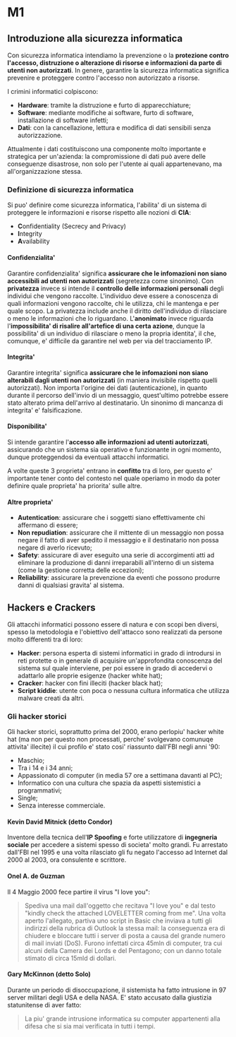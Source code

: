 # M1

## Introduzione alla sicurezza informatica

Con sicurezza informatica intendiamo la prevenzione o la **protezione contro l'accesso, distruzione o alterazione di risorse e informazioni da parte di utenti non autorizzati**.
In genere, garantire la sicurezza informatica significa prevenire e proteggere contro l'accesso non autorizzato a risorse.

I crimini informatici colpiscono:
* **Hardware**: tramite la distruzione e furto di apparecchiature;
* **Software**: mediante modifiche ai software, furto di software, installazione di software infetti;
* **Dati**: con la cancellazione, lettura e modifica di dati sensibili senza autorizzazione.

Attualmente i dati costituiscono una componente molto importante e strategica per un'azienda: la compromissione di dati può avere delle conseguenze disastrose, non solo per l'utente ai quali appartenevano, ma all'organizzazione stessa.

### Definizione di sicurezza informatica
Si puo' definire come sicurezza informatica, l'abilita' di un sistema di proteggere le informazioni e risorse rispetto alle nozioni di **CIA**:
* **C**onfidentiality (Secrecy and Privacy)
* **I**ntegrity
* **A**vailability

#### Confidenzialita'
Garantire confidenzialita' significa **assicurare che le infomazioni non siano accessibili ad utenti non autorizzati** (segretezza come sinonimo).
Con **privatezza** invece si intende il **controllo delle informazioni personali** degli individui che vengono raccolte. L'individuo deve essere a conoscenza di quali informazioni vengono raccolte, chi le utilizza, chi le mantenga e per quale scopo. La privatezza include anche il diritto dell'individuo di rilasciare o meno le informazioni che lo riguardano.
L'**anonimato** invece riguarda l'**impossibilita' di risalire all'artefice di una certa azione**, dunque la possibilita' di un individuo di rilasciare o meno la propria identita', il che, comunque, e' difficile da garantire nel web per via del tracciamento IP.

#### Integrita'
Garantire integrita' significa **assicurare che le infomazioni non siano alterabili dagli utenti non autorizzati** (in maniera invisibile rispetto quelli autorizzati).
Non importa l'origine dei dati (autenticazione), in quanto durante il percorso dell'invio di un messaggio, quest'ultimo potrebbe essere stato alterato prima dell'arrivo al destinatario. 
Un sinonimo di mancanza di integrita' e' falsificazione.

#### Disponibilita'
Si intende garantire l'**accesso alle informazioni ad utenti autorizzati**, assicurando che un sistema sia operativo e funzionante in ogni momento, dunque proteggendosi da eventuali attacchi informatici.

A volte queste 3 proprieta' entrano in **confitto** tra di loro, per questo e' importante tener conto del contesto nel quale operiamo in modo da poter definire quale proprieta' ha priorita' sulle altre.

#### Altre proprieta'
* **Autentication**: assicurare che i soggetti siano effettivamente chi affermano di essere;
* **Non repudiation**: assicurare che il mittente di un messaggio non possa negare il fatto di aver spedito il messaggio e il destinatario non possa negare di averlo ricevuto;
* **Safety**: assicurare di aver eseguito una serie di accorgimenti atti ad eliminare la produzione di danni irreparabili all'interno di un sistema (come la gestione corretta delle eccezioni);
* **Reliability**: assicurare la prevenzione da eventi che possono produrre danni di qualsiasi gravita' al sistema.

## Hackers e Crackers
Gli attacchi informatici possono essere di natura e con scopi ben diversi, spesso la metodologia e l'obiettivo dell'attacco sono realizzati da persone molto differenti tra di loro:
* **Hacker**: persona esperta di sistemi informatici in grado di introdursi in reti protette o in generale di acquisire un'approfondita conoscenza del sistema sul quale interviene, per poi essere in grado di accedervi o adattarlo alle proprie esigenze (hacker white hat);
* **Cracker**: hacker con fini illeciti (hacker black hat);
* **Script kiddie**: utente con poca o nessuna cultura informatica che utilizza malware creati da altri.

### Gli hacker storici

Gli hacker storici, soprattutto prima del 2000, erano perlopiu' hacker white hat (ma non per questo non processati, perche' svolgevano comunuqe attivita' illecite) il cui profilo e' stato cosi' riassunto dall'FBI negli anni '90:
* Maschio;
* Tra i 14 e i 34 anni;
* Appassionato di computer (in media 57 ore a settimana davanti al PC);
* Informatico con una cultura che spazia da aspetti sistemistici a programmativi;
* Single;
* Senza interesse commerciale.

#### Kevin David Mitnick (detto Condor)
Inventore della tecnica dell'**IP Spoofing** e forte utilizzatore di **ingegneria sociale** per accedere a sistemi spesso di societa' molto grandi. Fu arrestato dall'FBI nel 1995 e una volta rilasciato gli fu negato l'accesso ad Internet dal 2000 al 2003, ora consulente e scrittore.

#### Onel A. de Guzman
Il 4 Maggio 2000 fece partire il virus "I love you":
> Spediva una mail dall'oggetto che recitava "I love you" e dal testo "kindly check the attached LOVELETTER coming from me". Una volta aperto l'allegato, partiva uno script in Basic che inviava a tutti gli indirizzi della rubrica di Outlook la stessa mail: la conseguenza era di chiudere e bloccare tutti i server di posta a causa del grande numero di mail inviati (DoS).
Furono infettati circa 45mln di computer, tra cui alcuni della Camera dei Lords e del Pentagono; con un danno totale stimato di circa 15mld di dollari.

#### Gary McKinnon (detto Solo)
Durante un periodo di disoccupazione, il sistemista ha fatto intrusione in 97 server militari degli USA e della NASA. E' stato accusato dalla giustizia statunitense di aver fatto:
> La piu' grande intrusione informatica su computer appartenenti alla difesa che si sia mai verificata in tutti i tempi.
